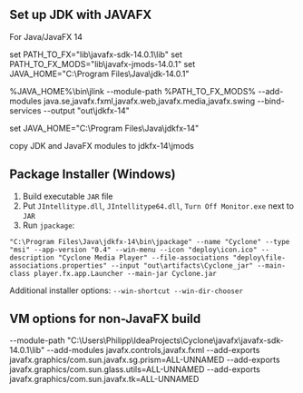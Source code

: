 ## Set up JDK with JAVAFX

For Java/JavaFX 14

set PATH_TO_FX="lib\javafx-sdk-14.0.1\lib"
set PATH_TO_FX_MODS="lib\javafx-jmods-14.0.1"
set JAVA_HOME="C:\Program Files\Java\jdk-14.0.1"

%JAVA_HOME%\bin\jlink --module-path %PATH_TO_FX_MODS% --add-modules java.se,javafx.fxml,javafx.web,javafx.media,javafx.swing --bind-services --output "out\jdkfx-14"

set JAVA_HOME="C:\Program Files\Java\jdkfx-14"


copy JDK and JavaFX modules to jdkfx-14\jmods


## Package Installer (Windows)

1. Build executable `JAR` file
2. Put `JIntellitype.dll`, `JIntellitype64.dll`, `Turn Off Monitor.exe` next to `JAR`
3. Run `jpackage`:

```
"C:\Program Files\Java\jdkfx-14\bin\jpackage" --name "Cyclone" --type "msi" --app-version "0.4" --win-menu --icon "deploy\icon.ico" --description "Cyclone Media Player" --file-associations "deploy\file-associations.properties" --input "out\artifacts\Cyclone_jar" --main-class player.fx.app.Launcher --main-jar Cyclone.jar
```

Additional installer options:
`--win-shortcut --win-dir-chooser`


## VM options for non-JavaFX build
--module-path "C:\Users\Philipp\IdeaProjects\Cyclone\javafx\javafx-sdk-14.0.1\lib"
--add-modules javafx.controls,javafx.fxml
--add-exports javafx.graphics/com.sun.javafx.sg.prism=ALL-UNNAMED
--add-exports javafx.graphics/com.sun.glass.utils=ALL-UNNAMED
--add-exports javafx.graphics/com.sun.javafx.tk=ALL-UNNAMED